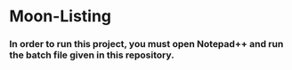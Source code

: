 # Moon-Listing

### In order to run this project, you must open Notepad++ and run the batch file given in this repository.
